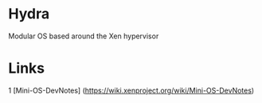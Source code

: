 # Hydra
Modular OS based around the Xen hypervisor

# Links
1 [Mini-OS-DevNotes] (https://wiki.xenproject.org/wiki/Mini-OS-DevNotes) 
